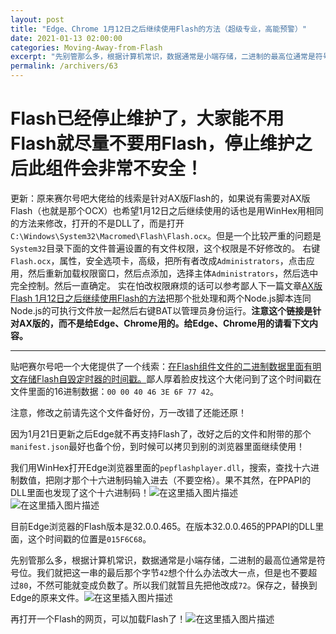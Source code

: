 ```yaml
---
layout: post
title: "Edge、Chrome 1月12日之后继续使用Flash的方法（超级专业，高能预警）"
date: 2021-01-13 02:00:00
categories: Moving-Away-from-Flash
excerpt: "先别管那么多，根据计算机常识，数据通常是小端存储，二进制的最高位通常是符号位。我们就把这一串的最后那个字节42想个什么办法改大一点，但是也不要超过80，不然可能就变成负数了。所以我们就暂且先把他改成72。保存之，替换到Edge的原来文件。再打开一个Flash的网页，可以加载Flash了！"
permalink: /archivers/63
---
```


# Flash已经停止维护了，大家能不用Flash就尽量不要用Flash，停止维护之后此组件会非常不安全！
更新：原来赛尔号吧大佬给的线索是针对AX版Flash的，如果说有需要对AX版Flash（也就是那个OCX）也希望1月12日之后继续使用的话也是用WinHex用相同的方法来修改，打开的不是DLL了，而是打开```C:\Windows\System32\Macromed\Flash\Flash.ocx```。但是一个比较严重的问题是```System32```目录下面的文件普遍设置的有文件权限，这个权限是不好修改的。
右键```Flash.ocx```，属性，安全选项卡，高级，把所有者改成```Administrators```，点击应用，然后重新加载权限窗口，然后点添加，选择主体```Administrators```，然后选中完全控制。然后一直确定。
实在怕改权限麻烦的话可以参考鄙人下一篇文章[AX版Flash 1月12日之后继续使用Flash的方法](65.html)把那个批处理和两个Node.js脚本连同Node.js的可执行文件放一起然后右键BAT以管理员身份运行。**注意这个链接是针对AX版的，而不是给Edge、Chrome用的。给Edge、Chrome用的请看下文内容。**

---

贴吧赛尔号吧一个大佬提供了一个线索：[在Flash组件文件的二进制数据里面有明文存储Flash自毁定时器的时间戳。](https://tieba.baidu.com/p/7189040657?fid=2173925&pid=137447324456#137447324456)鄙人厚着脸皮找这个大佬问到了这个时间戳在文件里面的16进制数据：```00 00 40 46 3E 6F 77 42```。

注意，修改之前请先这个文件备好份，万一改错了还能还原！

因为1月21日更新之后Edge就不再支持Flash了，改好之后的文件和附带的那个```manifest.json```最好也备个份，到时候可以拷贝到别的浏览器里面继续使用！

我们用WinHex打开Edge浏览器里面的```pepflashplayer.dll```，搜索，查找十六进制数值，把刚才那个十六进制码输入进去（不要空格）。果不其然，在PPAPI的DLL里面也发现了这个十六进制码！![在这里插入图片描述](https://img-blog.csdnimg.cn/20210113015442928.png?x-oss-process=image/watermark,type_ZmFuZ3poZW5naGVpdGk,shadow_10,text_aHR0cHM6Ly9ibG9nLmNzZG4ubmV0L3FxXzM1OTc3MTM5,size_16,color_FFFFFF,t_70#pic_center)
![在这里插入图片描述](https://img-blog.csdnimg.cn/20210113015704386.png?x-oss-process=image/watermark,type_ZmFuZ3poZW5naGVpdGk,shadow_10,text_aHR0cHM6Ly9ibG9nLmNzZG4ubmV0L3FxXzM1OTc3MTM5,size_16,color_FFFFFF,t_70#pic_center)


目前Edge浏览器的Flash版本是32.0.0.465。在版本32.0.0.465的PPAPI的DLL里面，这个时间戳的位置是```015F6C68```。

先别管那么多，根据计算机常识，数据通常是小端存储，二进制的最高位通常是符号位。我们就把这一串的最后那个字节```42```想个什么办法改大一点，但是也不要超过```80```，不然可能就变成负数了。所以我们就暂且先把他改成```72```。保存之，替换到Edge的原来文件。![在这里插入图片描述](https://img-blog.csdnimg.cn/2021011301592869.png?x-oss-process=image/watermark,type_ZmFuZ3poZW5naGVpdGk,shadow_10,text_aHR0cHM6Ly9ibG9nLmNzZG4ubmV0L3FxXzM1OTc3MTM5,size_16,color_FFFFFF,t_70#pic_center)


再打开一个Flash的网页，可以加载Flash了！![在这里插入图片描述](https://img-blog.csdnimg.cn/20210113015344268.png?x-oss-process=image/watermark,type_ZmFuZ3poZW5naGVpdGk,shadow_10,text_aHR0cHM6Ly9ibG9nLmNzZG4ubmV0L3FxXzM1OTc3MTM5,size_16,color_FFFFFF,t_70#pic_center)

